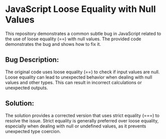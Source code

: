 # JavaScript Loose Equality with Null Values

This repository demonstrates a common subtle bug in JavaScript related to the use of loose equality (==) with null values.  The provided code demonstrates the bug and shows how to fix it.

## Bug Description:
The original code uses loose equality (==) to check if input values are null. Loose equality can lead to unexpected behavior when dealing with null values and other types. This can result in incorrect calculations or unexpected outputs.

## Solution:
The solution provides a corrected version that uses strict equality (===) to resolve the issue. Strict equality is generally preferred over loose equality, especially when dealing with null or undefined values, as it prevents unexpected type coercion.